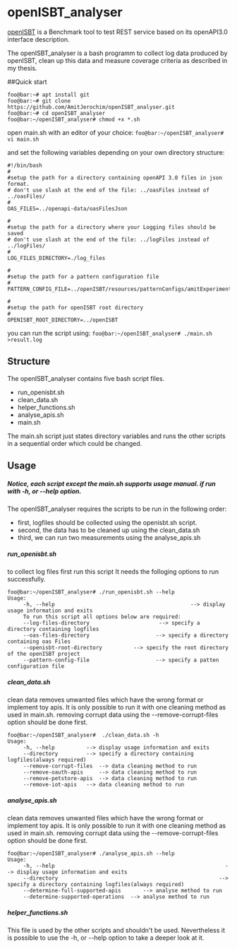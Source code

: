 # openISBT_analyser

[openISBT](https://github.com/martingrambow/openISBT "openISBT") is a Benchmark tool to test REST service based on its openAPI3.0 interface description.

The openISBT_analyser is a bash programm to collect log data produced by openISBT, clean up this data and measure coverage criteria as described in my thesis.

##Quick start

```console
foo@bar:~# apt install git
foo@bar:~# git clone https://github.com/AmitJerochim/openISBT_analyser.git
foo@bar:~# cd openISBT_analyser
foo@bar:~/openISBT_analyser# chmod +x *.sh
```
open main.sh with an editor of your choice:
`foo@bar:~/openISBT_analyser#  vi main.sh`

and set the following variables depending on your own directory structure:
```console
#!/bin/bash
#
#setup the path for a directory containing openAPI 3.0 files in json format.
# don't use slash at the end of the file: ../oasFiles instead of ../oasFiles/
#
OAS_FILES=../openapi-data/oasFilesJson

#
#setup the path for a directory where your Logging files should be saved
# don't use slash at the end of the file: ../logFiles instead of ../logFiles/
#
LOG_FILES_DIRECTORY=./log_files

#
#setup the path for a pattern configuration file
#
PATTERN_CONFIG_FILE=../openISBT/resources/patternConfigs/amitExperiment.json

#
#setup the path for openISBT root directory
#
OPENISBT_ROOT_DIRECTORY=../openISBT

```

you can run the script using:
`foo@bar:~/openISBT_analyser# ./main.sh >result.log`



## Structure
The openISBT_analyser contains five bash script files.
-  run_openisbt.sh
-  clean_data.sh
-  helper_functions.sh
- analyse_apis.sh
- main.sh

The main.sh script just states directory variables and runs the other scripts in a sequential order which could be changed.


##  Usage

##### Notice, each script except the main.sh supports usage manual. if run with -h, or --help option.

The openISBT_analyser requires the scripts to be run in the following order:
- first, logfiles should be collected using the openisbt.sh script.
- second, the data has to be cleaned up using the clean_data.sh
- third, we can run two measurements using the analyse_apis.sh

##### run_openisbt.sh
to collect log files first run this script
It needs the folloging options to run successfully.

```console
foo@bar:~/openISBT_analyser# ./run_openisbt.sh --help
Usage:
	 -h, --help                                           --> display usage information and exits
	 To run this script all options below are required:
	 --log-files-directory                      --> specify a directory containing logfiles
	 --oas-files-directory                     --> specify a directory containing oas Files
	 --openisbt-root-directory          --> specify the root directory of the openISBT project
	 --pattern-config-file                     --> specify a patten configuration file
```
##### clean_data.sh
clean data removes unwanted files which have the wrong format or implement toy apis. It is only possible to run it with one cleaning method as used in main.sh. removing corrupt data using the --remove-corrupt-files option should be done first.

```console
foo@bar:~/openISBT_analyser#  ./clean_data.sh -h
Usage:
	 -h, --help 	 	 --> display usage information and exits
	 --directory	 	 --> specify a directory containing logfiles(always required)
	 --remove-corrupt-files	 --> data cleaning method to run
	 --remove-oauth-apis	 --> data cleaning method to run
	 --remove-petstore-apis	 --> data cleaning method to run
	 --remove-iot-apis	 --> data cleaning method to run
```
##### analyse_apis.sh
clean data removes unwanted files which have the wrong format or implement toy apis. It is only possible to run it with one cleaning method as used in main.sh. removing corrupt data using the --remove-corrupt-files option should be done first.

```console
foo@bar:~/openISBT_analyser# ./analyse_apis.sh --help
Usage:
	 -h, --help                                                      --> display usage information and exits
	 --directory                                                   --> specify a directory containing logfiles(always required)                                  
	 --determine-full-supported-apis       --> analyse method to run
	 --determine-supported-operations  --> analyse method to run
```
##### helper_functions.sh
This file is used by the other scripts and shouldn't be used. Nevertheless it is possible to use the -h, or --help option to take a deeper look at it.
